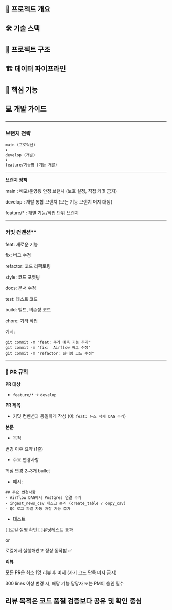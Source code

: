## 🎯 프로젝트 개요
## 🛠 기술 스택
## 📁 프로젝트 구조
## 🏗 데이터 파이프라인
## 🚀 핵심 기능
## 💻 개발 가이드

---

### 브랜치 전략
```
main (프로덕션)
↓
develop (개발)
↓
feature/기능명 (기능 개발)
```
---

**브랜치 정책**

main : 배포/운영용 안정 브랜치 (보호 설정, 직접 커밋 금지)

develop : 개발 통합 브랜치 (모든 기능 브랜치 머지 대상)

feature/* : 개별 기능/작업 단위 브랜치

---

### 커밋 컨벤션**

feat: 새로운 기능

fix: 버그 수정

refactor: 코드 리팩토링

style: 코드 포맷팅

docs: 문서 수정

test: 테스트 코드

build: 빌드, 의존성 코드

chore: 기타 작업

예시:
```
git commit -m "feat: 주가 예측 기능 추가"
git commit -m "fix:  Airflow 버그 수정"
git commit -m "refactor: 필터링 코드 수정"
```

---

### 🔁 PR 규칙

**PR 대상**
- `feature/*` → `develop`

**PR 제목**
- 커밋 컨벤션과 동일하게 작성 (예: `feat: 뉴스 적재 DAG 추가`)

**본문**
- 목적

변경 이유 요약 (1줄)

- 주요 변경사항

핵심 변경 2~3개 bullet

- 예시:
```
## 주요 변경사항
- Airflow DAG에서 Postgres 연결 추가
- ingest_news_csv 태스크 분리 (create_table / copy_csv)
- QC 로그 파일 자동 저장 기능 추가
```

- 테스트

[ ]로컬 실행 확인
[ ]유닛테스트 통과

or

로컬에서 실행해봤고 정상 동작함 ✅

**리뷰**

모든 PR은 최소 1명 리뷰 후 머지 (자기 코드 단독 머지 금지)

300 lines 이상 변경 시, 해당 기능 담당자 또는 PM이 승인 필수

리뷰 목적은 코드 품질 검증보다 **공유 및 확인 중심**
---
